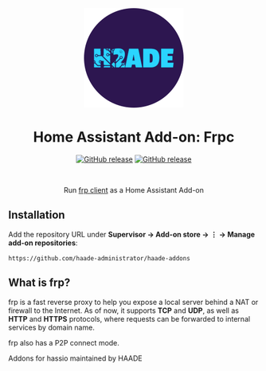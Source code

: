 <div align="center">
<img src="images/logo.png">
<h1>Home Assistant Add-on: Frpc</h1>

[![GitHub release](https://img.shields.io/github/tag/fatedier/frp.svg?label=release-frp-original)](https://github.com/fatedier/frp/releases)
[![GitHub release](https://img.shields.io/github/tag/haade-administrator/haade-addons.svg?label=release-frpc)](https://github.com/haade-administrator/haade-addons/releases)

<br>
<p>Run <a href="https://github.com/fatedier/frp">frp client</a> as a Home Assistant Add-on</p>
</div>

## Installation

Add the repository URL under **Supervisor → Add-on store → ⋮ → Manage add-on repositories**:

    https://github.com/haade-administrator/haade-addons
    

## What is frp?

frp is a fast reverse proxy to help you expose a local server behind a NAT or firewall to the Internet. As of now, it supports **TCP** and **UDP**, as well as **HTTP** and **HTTPS** protocols, where requests can be forwarded to internal services by domain name.

frp also has a P2P connect mode.
    
    
Addons for hassio maintained by HAADE
